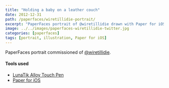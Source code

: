 ```yaml
---
title: "Holding a baby on a leather couch"
date: 2012-12-31
path: /paperfaces/wiretillidie-portrait/
excerpt: "PaperFaces portrait of @wiretillidie drawn with Paper for iOS on an iPad."
image: ../../images/paperfaces-wiretillidie-twitter.jpg
categories: [paperfaces]
tags: [portrait, illustration, Paper for iOS]
---
```


PaperFaces portrait commissioned of [@wiretillidie](https://twitter.com/wiretillidie).

#### Tools used

- [LunaTik Alloy Touch Pen](https://www.amazon.com/gp/product/B00821TR7G/ref=as_li_ss_tl?ie=UTF8&tag=mademist-20&linkCode=as2&camp=1789&creative=390957&creativeASIN=B00821TR7G)
- [Paper for iOS](https://paper.bywetransfer.com/)
